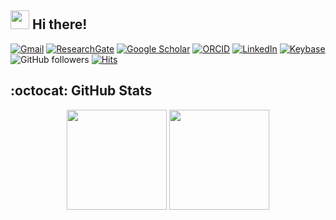 ## <img src="https://media.giphy.com/media/hvRJCLFzcasrR4ia7z/giphy.gif" width="30px"> Hi there!

[![Gmail](https://img.shields.io/badge/-Gmail-blue?logo=gmail&labelColor=34495e&color=EA4335&logoColor=ecf0f1)](mailto:giovanni.bordiga@unitn.it)
[![ResearchGate](https://img.shields.io/badge/-ResearchGate-blue?logo=researchgate&labelColor=34495e&color=00CCBB&logoColor=ecf0f1)](https://www.researchgate.net/profile/Giovanni-Bordiga)
[![Google Scholar](https://img.shields.io/badge/-Google%20Scholar-blue?logo=google&labelColor=34495e&color=4285F4&logoColor=ecf0f1)](https://scholar.google.it/citations?user=RR1ZhI0AAAAJ&hl=it)
[![ORCID](https://img.shields.io/badge/-ORCID-blue?logo=orcid&labelColor=34495e&color=A6CE39&logoColor=ecf0f1)](https://orcid.org/0000-0003-0322-5988)
[![LinkedIn](https://img.shields.io/badge/-LinkedIn-blue?logo=linkedin&labelColor=34495e&color=0A66C2&logoColor=ecf0f1)](https://www.linkedin.com/in/giovannibordiga/)
[![Keybase](https://img.shields.io/badge/-Keybase-blue?logo=keybase&labelColor=34495e&color=33A0FF&logoColor=ecf0f1)](https://keybase.io/giovannibordiga)
![GitHub followers](https://img.shields.io/github/followers/GiovanniBordiga?label=Followers&logo=github&labelColor=34495e)
[![Hits](https://hits.seeyoufarm.com/api/count/incr/badge.svg?url=https%3A%2F%2Fgithub.com%2FGiovanniBordiga%2FGiovanniBordiga&count_bg=%2327AE60&title_bg=%2334495E&icon=github.svg&icon_color=%23E7E7E7&title=Hits&edge_flat=false)](https://hits.seeyoufarm.com)


## :octocat: GitHub Stats

<p align="center">
  <img src="https://github-readme-stats.vercel.app/api?username=GiovanniBordiga&count_private=true&show_icons=true&theme=gotham" height="160">
  <img src="https://github-readme-stats.vercel.app/api/top-langs/?username=GiovanniBordiga&layout=compact&theme=gotham" height="160">
</p>


<!--
**GiovanniBordiga/GiovanniBordiga** is a ✨ _special_ ✨ repository because its `README.md` (this file) appears on your GitHub profile.

Here are some ideas to get you started:

- 🔭 I’m currently working on ...
- 🌱 I’m currently learning ...
- 👯 I’m looking to collaborate on ...
- 🤔 I’m looking for help with ...
- 💬 Ask me about ...
- 📫 How to reach me: ...
- 😄 Pronouns: ...
- ⚡ Fun fact: ...
-->
